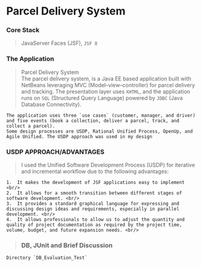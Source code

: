 # Parcel Delivery System
### Core Stack
> JavaServer Faces (JSF), `JSF 8` 

### The Application
>   Parcel Delivery System <br/>
    The parcel delivery system, is a Java EE based application built with NetBeans leveraging MVC (Model–view–controller) for parcel delivery and tracking. The presentation layer uses `XHTML`, and the application runs on `SQL` (Structured Query Language) powered by `JDBC` (Java Database Connectivity).

    The application uses three `use cases` (customer, manager, and driver) and five events (book a collection, deliver a parcel, track, and collect a parcel).
    Some design processes are USDP, Rational Unified Process, OpenUp, and Agile Unified. The USDP approach was used in my design 


### USDP APPROACH/ADVANTAGES
> I used the Unified Software Development Process (USDP) for iterative and   incremental workflow due to the following advantages:  <br/>

    1.	It makes the development of JSF applications easy to implement <br/>
    2.	It allows for a smooth transition between different stages of software development. <br/>
    3.	It provides a standard graphical language for expressing and discussing design ideas and requirements, especially in parallel development. <br/>
    4.	It allows professionals to allow us to adjust the quantity and quality of project documentation as required by the project time, volume, budget, and future expansion needs. <br/>

> ### DB, JUnit and Brief Discussion 

    Directory `DB_Evaluation_Test`


